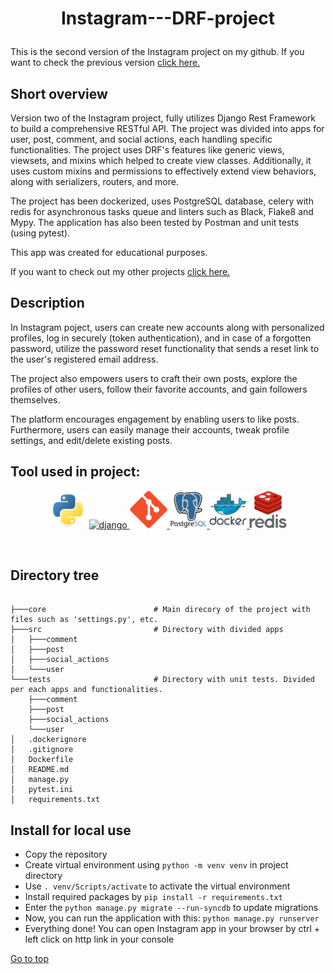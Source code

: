 
# <p align=center> <a name="top">Instagram---DRF-project </a></p>

This is the second version of the Instagram project on my github. If you want to check the previous version [click here.](https://github.com/krzysztofgrabczynski/Instagram---Django-project)

## Short overview
Version two of the Instagram project, fully utilizes Django Rest Framework to build a comprehensive RESTful API. The project was divided into apps for user, post, comment, and social actions, each handling specific functionalities. The project uses DRF's features like generic views, viewsets, and mixins which helped to create view classes. Additionally, it uses custom mixins and permissions to effectively extend view behaviors, along with serializers, routers, and more.

The project has been dockerized, uses PostgreSQL database, celery with redis for asynchronous tasks queue and linters such as Black, Flake8 and Mypy. The application has also been tested by Postman and unit tests (using pytest). 

This app was created for educational purposes.

If you want to check out my other projects [click here.](https://github.com/krzysztofgrabczynski)


## Description

In Instagram poject, users can create new accounts along with personalized profiles, log in securely (token authentication), and in case of a forgotten password, utilize the password reset functionality that sends a reset link to the user's registered email address. 

The project also empowers users to craft their own posts, explore the profiles of other users, follow their favorite accounts, and gain followers themselves. 

The platform encourages engagement by enabling users to like posts. Furthermore, users can easily manage their accounts, tweak profile settings, and edit/delete existing posts.

 ## Tool used in project:

<p align=center><a href="https://www.python.org"> <img src="https://raw.githubusercontent.com/devicons/devicon/master/icons/python/python-original.svg" alt="python" width="60" height="60"/></a> 
<a href="https://www.djangoproject.com/"> <img src="https://cdn.worldvectorlogo.com/logos/django.svg" alt="django" width="60" height="60"/> </a>
<a href="https://git-scm.com/"> <img src="https://raw.githubusercontent.com/devicons/devicon/master/icons/git/git-original.svg" alt="git" width="60" height="60"/> </a> 
<a href="https://www.postgresql.org.pl/"> <img src="https://raw.githubusercontent.com/devicons/devicon/55609aa5bd817ff167afce0d965585c92040787a/icons/postgresql/postgresql-original-wordmark.svg" alt="psql" width="60" height="60"/> </a>
<a href="https://www.docker.com/"> <img src="https://raw.githubusercontent.com/devicons/devicon/55609aa5bd817ff167afce0d965585c92040787a/icons/docker/docker-original-wordmark.svg" alt="docker" width="60" height="60"/> </a>
<a href="https://redis.io//"> <img src="https://github.com/devicons/devicon/blob/master/icons/redis/redis-original-wordmark.svg" alt="redis" width="60" height="60"/> </a></p>
<br> 

## Directory tree

```

├───core                        # Main direcory of the project with files such as 'settings.py', etc.
├───src                         # Directory with divided apps
│   ├───comment                 
│   ├───post
│   ├───social_actions
│   └───user
└───tests                       # Directory with unit tests. Divided per each apps and functionalities.
    ├───comment
    ├───post
    ├───social_actions
    └───user
│   .dockerignore
│   .gitignore
│   Dockerfile
│   README.md
│   manage.py
│   pytest.ini
│   requirements.txt
```

## Install for local use 
- Copy the repository
- Create virtual environment using ``` python -m venv venv ``` in project directory
- Use ``` . venv/Scripts/activate ``` to activate the virtual environment
- Install required packages by ``` pip install -r requirements.txt ```
- Enter the ``` python manage.py migrate --run-syncdb ``` to update migrations
- Now, you can run the application with this: ``` python manage.py runserver ```
- Everything done! You can open Instagram app in your browser by ctrl + left click on http link in your console


[Go to top](#top) 
